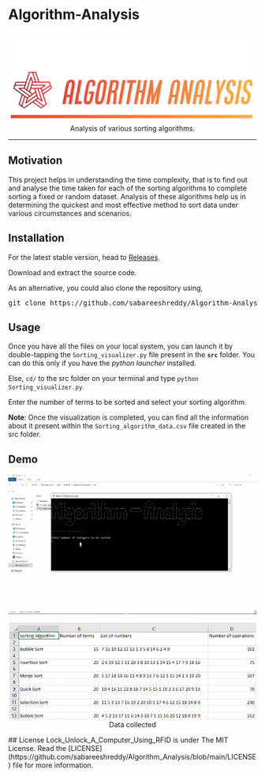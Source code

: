 # Algorithm-Analysis

<p align="center">
    <a href="https://github.com/sabareeshreddy/Algorithm-Analysis"><img src="assets/Logo.PNG" alt="Logo" border="0"></a>
    <br>Analysis of various sorting algorithms. 
</p>

---
## Motivation

This project helps in understanding the time complexity, that is to find out and analyse the time taken for each of the sorting algorithms to complete sorting a fixed or random dataset. Analysis of these algorithms help us in determining the quickest and most effective method to sort data under various circumstances and scenarios.

## Installation

For the latest stable version, head to [Releases](https://github.com/sabareeshreddy/Algorithm-Analysis/releases).

Download and extract the source code.

As an alternative, you could also clone the repository using,

<pre>
git clone https://github.com/sabareeshreddy/Algorithm-Analysis.git
</pre>

## Usage

Once you have all the files on your local system, you can launch it by double-tapping the `Sorting_visualizer.py` file present in the **`src`** folder. You can do this only if you have the _python launcher_ installed.

Else, `cd/` to the src folder on your terminal and type `python Sorting_visualizer.py`.

Enter the number of terms to be sorted and select your sorting algorithm.

**Note**: Once the visualization is completed, you can find all the information about it present within the `Sorting_algorithm_data.csv` file created in the src folder.

## Demo

<p align="center">
    <img src="assets/Demo.gif" alt="Demo" width = "720px" border="0">
</p>

<p align="center">
    <img src="assets/Data.PNG" alt="Data" width = "500px" border="0">
    <br>Data collected
</p>
## License
Lock_Unlock_A_Computer_Using_RFID is under The MIT License. Read the [LICENSE](https://github.com/sabareeshreddy/Algorithm_Analysis/blob/main/LICENSE) file for more information.

